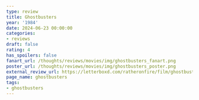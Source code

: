 ```yaml
---
type: review
title: Ghostbusters
year: '1984'
date: 2024-06-23 00:00:00
categories:
- reviews
draft: false
rating: 4
has_spoilers: false
fanart_url: /thoughts/reviews/movies/img/ghostbusters_fanart.png
poster_url: /thoughts/reviews/movies/img/ghostbusters_poster.png
external_review_url: https://letterboxd.com/ratheronfire/film/ghostbusters/
page_name: ghostbusters
tags:
- ghostbusters
---
```



